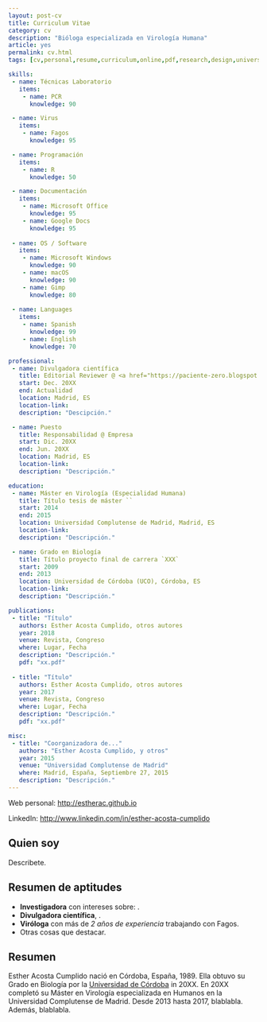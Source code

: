 ```yaml
---
layout: post-cv
title: Curriculum Vitae
category: cv
description: "Bióloga especializada en Virología Humana"
article: yes
permalink: cv.html
tags: [cv,personal,resume,curriculum,online,pdf,research,design,universidad de cordoba,uco,universidad autonoma madrid, uam,universidad complutense madrid, ucm,phd,university,virology,biology]

skills:
 - name: Técnicas Laboratorio
   items:
    - name: PCR
      knowledge: 90

 - name: Virus
   items:
    - name: Fagos
      knowledge: 95

 - name: Programación
   items:
    - name: R
      knowledge: 50

 - name: Documentación
   items:
    - name: Microsoft Office
      knowledge: 95
    - name: Google Docs
      knowledge: 95
       
 - name: OS / Software
   items: 
    - name: Microsoft Windows
      knowledge: 90
    - name: macOS
      knowledge: 90
    - name: Gimp
      knowledge: 80
      
 - name: Languages
   items:
    - name: Spanish
      knowledge: 99
    - name: English
      knowledge: 70

professional:
 - name: Divulgadora científica
   title: Editorial Reviewer @ <a href="https://paciente-zero.blogspot.com/" target="_blank">Paciente Zero</a>
   start: Dec. 20XX
   end: Actualidad
   location: Madrid, ES
   location-link: 
   description: "Descipción."

 - name: Puesto
   title: Responsabilidad @ Empresa
   start: Dic. 20XX
   end: Jun. 20XX
   location: Madrid, ES
   location-link: 
   description: "Descripción."

education:
 - name: Máster en Virología (Especialidad Humana)
   title: Título tesis de máster ``
   start: 2014
   end: 2015
   location: Universidad Complutense de Madrid, Madrid, ES
   location-link: 
   description: "Descripción."

 - name: Grado en Biología
   title: Título proyecto final de carrera `XXX`
   start: 2009
   end: 2013
   location: Universidad de Córdoba (UCO), Córdoba, ES
   location-link: 
   description: "Descripción."

publications:
 - title: "Título"
   authors: Esther Acosta Cumplido, otros autores
   year: 2018
   venue: Revista, Congreso
   where: Lugar, Fecha
   description: "Descripción."
   pdf: "xx.pdf"
   
 - title: "Título"
   authors: Esther Acosta Cumplido, otros autores
   year: 2017
   venue: Revista, Congreso
   where: Lugar, Fecha
   description: "Descripción."
   pdf: "xx.pdf"

misc:
 - title: "Coorganizadora de..."
   authors: "Esther Acosta Cumplido, y otros"
   year: 2015
   venue: "Universidad Complutense de Madrid"
   where: Madrid, España, Septiembre 27, 2015
   description: "Descripción."
---
```


<div><p class="only-print">Web personal: <a href="http://estherac.github.io">http://estherac.github.io</a></p></div>

<div><p class="only-print">LinkedIn: <a href="http://www.linkedin.com/in/esther-acosta-cumplido">http://www.linkedin.com/in/esther-acosta-cumplido</a></p></div>

## Quien soy

Describete.

## Resumen de aptitudes

 * **Investigadora** con intereses sobre: .
 * **Divulgadora científica**, .
 * **Viróloga** con más de _2 años de experiencia_ trabajando con Fagos.
 * Otras cosas que destacar.

## Resumen

Esther Acosta Cumplido nació en Córdoba, España, 1989. Ella obtuvo su Grado en Biología por la [Universidad de Córdoba](http://www.uco.es/) in 20XX. En 20XX completó su Máster en Virología especializada en Humanos en la Universidad Complutense de Madrid.
Desde 2013 hasta 2017, blablabla.
Además, blablabla.
